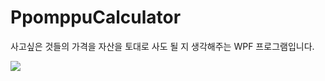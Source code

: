 # PpomppuCalculator
사고싶은 것들의 가격을 자산을 토대로 사도 될 지 생각해주는 WPF 프로그램입니다.



<img src="https://i.imgur.com/6Bx5Kpc.gif"></img>

